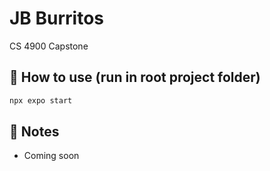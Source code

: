 # JB Burritos

CS 4900 Capstone

## 🚀 How to use (run in root project folder)

```sh
npx expo start
```

## 📝 Notes

- Coming soon

